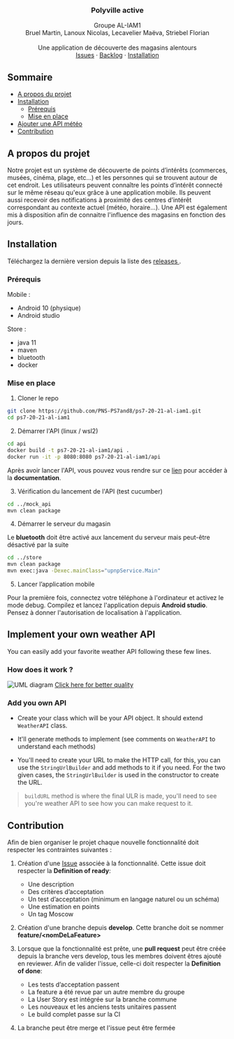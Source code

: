 <br />
<p align="center">
  <h3 align="center">Polyville active</h3>

  <p align="center">
  Groupe AL-IAM1
   <br />
  Bruel Martin, Lanoux Nicolas, Lecavelier Maëva, Striebel Florian
   <br />
    <br />
    Une application de découverte des magasins alentours
    <br />
    <a href="https://github.com/PNS-PS7and8/ps7-20-21-al-iam1/issues">Issues</a>
    ·
    <a href="https://github.com/PNS-PS7and8/ps7-20-21-al-iam1/projects/1">Backlog</a>
    ·
    <a href="#installation">Installation</a>
  </p>
  <p align="center">
</p>



## Sommaire

* [A propos du projet](#a-propos-du-projet)
* [Installation](#installation)
  * [Prérequis](#prérequis)
  * [Mise en place](#mise-en-place)
* [Ajouter une API météo](#implement-your-own-weather-api)
* [Contribution](#contribution)


## A propos du projet
Notre projet est un système de découverte de points d’intérêts (commerces, musées, cinéma, plage, etc…) et les personnes qui se trouvent autour de cet endroit.
Les utilisateurs peuvent connaître les points d’intérêt connecté sur le même réseau qu'eux grâce à une application mobile. Ils peuvent aussi recevoir des notifications à proximité des centres d’intérêt correspondant au contexte actuel (météo, horaire...). 
Une API est également mis à disposition afin de connaitre l'influence des magasins en fonction des jours.

## Installation
Téléchargez la dernière version depuis la liste des [releases ](https://github.com/PNS-PS7and8/ps7-20-21-al-iam1/releases).

### Prérequis  

 Mobile :
 
 - Android 10 (physique)
 - Android studio
 
 Store :
 
 - java 11
 - maven
 - bluetooth
 - docker

### Mise en place

 1. Cloner le repo
 
 ```sh
git clone https://github.com/PNS-PS7and8/ps7-20-21-al-iam1.git
cd ps7-20-21-al-iam1
```

 2. Démarrer l'API (linux / wsl2)
 
  ```sh
cd api
docker build -t ps7-20-21-al-iam1/api .
docker run -it -p 8080:8080 ps7-20-21-al-iam1/api
```

Après avoir lancer l'API, vous pouvez vous rendre sur ce [lien](#http://localhost:8080/swagger-ui/index.html) pour accéder à la **documentation**.

3. Vérification du lancement de l'API (test cucumber)

  ```sh
cd ../mock_api
mvn clean package
```

4. Démarrer le serveur du magasin  

Le **bluetooth** doit être activé aux lancement du serveur mais peut-être désactivé par la suite

  ```sh
cd ../store
mvn clean package
mvn exec:java -Dexec.mainClass="upnpService.Main"
```

5. Lancer l’application mobile

Pour la première fois, connectez votre téléphone à l'ordinateur et activez le mode debug. Compilez et lancez l'application depuis **Android studio**.
Pensez à donner l'autorisation de localisation à l'application.

## Implement your own weather API
You can easily add your favorite weather API following these few lines.

### How does it work ?
![UML diagram](https://cdn.discordapp.com/attachments/793493027121266718/795706041341575178/Screenshot_from_2021-01-04_18-30-59.png)
[Click here for better quality](https://viewer.diagrams.net/?highlight=0000ff&edit=_blank&layers=1&nav=1&title=archtecture_polyville.drawio#R7VxtU9s4EP41mYEPZCw7tpOPeaPlLhAugev1vplEJLo6VsZWSuivv5Vl%2bVWEGCLa6ZhhSLTWSpb20frRrkzLGm72n0Jvu76mS%2by3TGO5b1mjlmlajovgg0uehcR0XVdIViFZChnKBHPyAydCI5HuyBJHhYqMUp%2bRbVG4oEGAF6wg88KQPhWrPVK/2OvWW%2bGKYL7w/Kr0C1mytZB2TTeTf8ZktZY9I6cnrmw8WTkZSbT2lvQpJ7LGLWsYUsrEt81%2biH0%2be3Je%2buOnxWx2O1gO7v/b4r9Wd5uofyEau6yjkg4hxAE7bdO2Kdr%2b7vm7ZMK%2bYBg4Dvu3Vy0%2bTMeHLgfy03uIWOiBmUxnlciTz3iG2LOc9uiJbHwvgNLgkQZsnlyxeBs%2bWQXwfQGjwSEIvuOQEbBYP7nA6BakizXxlxPvme74mCPmLb7J0mBNQ/IDmvV8uIRAAJdDloDPdAo15lwTxAZIQxxBnVs5kagkuvb2hYoTL2KJYEF939tG5CEeBlfceOGKBAPKGN0klZK5hOHgfQl9r5gOpXiClYjpBrPwGfSSVky7I9pJFuFFz0kw%2bZRButNzhGydg7NpJBW9ZBmt0sYzqMCXBC11kGNVkNMyYQaMbxjusg9f5iwkwQoQ0jKtfT%2benkEMEi6%2bn004vHIV70O/ULcEKJhSFhs6pN/wkPoUkDMKqEAY8f2SSILMx4/sRYhFW28BPU/iOqNOJpklM8hFFHQf/Xjhr8lyiQMOD8o85gkscMNvKQlYPMP2AH5hzodG227ZcONDKKOsDL%2b8esiGNOBLicSwwAC0Jxyxd2FIrOUqiKTndo6DTKejCzEdBWJKVvZJbD1hZemv0ZtMvAFj%2bTiz6R03%2begCVexuVe1uKWzsew/Yv6URYYTy9kNRt2T7n2Ze90iP0NVlXfsFfwAm8ftbcrakOz6ZpuF7jC8L4BSphAbnwhX0w9B7npCIyQfOhM967mlT9CUPO3hGgCt5pXEhkf7I2AWERUmHiR9yB3i/wFtuWpiY/rXnP9Jwg3nbY3mh5Y4qNyCfh598%2buD5yaPz7I/59Gb68B%2bnM6YBj5IttIrrj9Di9AmzY1rlOFOo3uHN9qCenKWSqhyW7Dpu3ngSpSGQxERd3rtaO%2b49tQODUlGt8fAndgHd41wAko739E7AqTiB6RYHeUp5HE9EDU98A0%2b0SjTRVtFE1FMgwtJGE13VYyH2wEWW2DiDus7AqU33VKY3tdG9bkP39JnXPnJla6N7vRfoXtHfn5VJV5FrCRdwFSxoGAI/uYc6ie5B1lXq47xSAagPbys6%2b07J8vzwdlRWVdJDrt/sSnXiWMFZVDh2dVEW%2bYisRsAGhDWMRTNjsd1jKIsMYn0MZXFQQ1n0%2bALHUIPhAGVRmV4bZXGq0fCGspzMvCrKojKvLsrivBSxLvh7PYyl2MVHEhb118Z1nRjbChqjwrY%2bGlMNro/3DAfLqGJsEPZ5YhVKDz7lDGIAooRiIEcULwnvP57/NdtIMgJzFD7/w%2bVt05Llr/xi20CpYCS5hig950u3OCQwYs6OhHBPmGjQTkpfc1eylnhBNiRGhJeVxO8xVASmgu7CBX6VspoGMC9Yl4cq2mpQ5FCAJJ8Jse8x8r14yyoYJM3dUhF0lSlAs0SUHKfEf8SwErV8HrjUktV9rSUx7kpLMS7TUb4DqtVMgV6ourDqilg13d8Fq9J2vxJW7TJWbRO1ZcCgLlwd22qjrpH%2boGLTrmm0DcPqpT8fC%2bVqvJsnPZL8RuX0BA52m%2bbkxEfuL5HRMYqA6aoSpUi1y0DaNpiKmPjQbPWNwl/T%2bDy9O9uQJHu58fYF2qhS%2bNKfXdfTuL6ajOppDD9fTSZfa%2bpM6/ZyORuP/x2/qBN6wYrnFAtJTLG5aVjue1juG3IKqtgM0rZDb5IKGu2LOkf6Rm1b9GpW4QKK6TM1O02QeoZMUnIrcrM8477irOgjjNiBFLbMh3b5f/Pbifhd4NBjuxCrtvjAM0r3KE48SC%2bVIwaNi9IIYVVCQQFhGes7OYYlv8hhOD3gOODnlYC5NTkFjZzvApklztfrVf2aaX0o53OVSQXuieLz4wfifa%2bdp%2bUn3g5el%2b7sheuKxEbjn96OTbd2jkOJxK4uBiUjkA2D0mFehI70NLoYlPtSkuOJsPXEY1nWAPzGeen8ffp4KrmIWJcGOd30wO4xuofyFUf1PQMfmalzj1lH%2b0/8nCmDNz1WNz5cXE3IxO8pNG7x1OumStuU66anjbYd8XZCLhy9JN6GBsu7NQla%2bSi0CD3LELXJbZQPSicRZJ4uMXMx5AujbVjuwUByGs/mdQ27lQtog6DTab0xoF2WtTQHrKWD%2bpUC1h2nFLA2eyUeeHRyxbHaTs9Jo9EyQCwb7qBu2%2bp0snC2XexHc7zaVb2koSHnwjGKTpt0QbnlkiVgfk7SRb4C%2byqG3Vd2Knwpy1iZBlxfIKOc65O3XhfYF%2bl7YbnMy1HYzZqSFenjY4T14Luaj3n5od1suk%2b56ba65U13p7rVQa4qWmxr23QrXz5oNt2/H7usnbdQIlHfprtJW2g0r2rTrbavLvMqX4ZInzxn5a3mebPET4%2bB6gZSiQFL1wayW4371zsHYlRQ0RwFOSFDQahXYiiOofAbjiot0NEGmmpaYH43nV3n6MCsf3WTK85vpl9yxeur%2bV3%2b6v3NzddceTiZ3o/mOcH9zWh8eXUzHuVkn6f5JvghkkIHk3xdcfwjL5gWrouDG3nBdDpqyM17YN2tnVFQg1jboYxuk1LQaV/FoQy1gWubF4rZv68Se/Dsv4BZ4/8B)

### Add you own API

 

 - Create your class which will be your API object. It should extend `WeatherAPI` class.
 
 -   It'll generate methods to implement (see comments on `WeatherAPI` to understand each methods)
 
 - You'll need to create your URL to make the HTTP call, for this, you can use the `StringUrlBuilder` and add methods to it if you need. For the two given cases, the `StringUrlBuilder` is used in the constructor to create the URL. 

> `buildURL` method is where the final ULR is made, you'll need to see you're weather API to see how you can make request to it. 



## Contribution

Afin de bien organiser le projet chaque nouvelle fonctionnalité doit respecter les contraintes suivantes :

1. Création d'une [Issue](#https://github.com/PNS-PS7and8/ps7-20-21-al-iam1/issues) associée à la fonctionnalité. Cette issue doit respecter la **Definition of ready**:
	
	-   Une description
	-   Des critères d’acceptation
	-   Un test d’acceptation (minimum en langage naturel ou un schéma)
	-   Une estimation en points
	-   Un tag Moscow

2. Création d'une branche depuis **develop**. Cette branche doit se nommer **feature/\<nomDeLaFeature>**

3. Lorsque que la fonctionnalité est prête, une **pull request** peut être créée depuis la branche vers develop, tous les membres doivent êtres ajouté en reviewer. Afin de valider l'issue, celle-ci doit respecter la **Definition of done**:

	-   Les tests d’acceptation passent
	-   La feature a été revue par un autre membre du groupe
	-   La User Story est intégrée sur la branche commune
	-   Les nouveaux et les anciens tests unitaires passent
	-   Le build complet passe sur la CI

4. La branche peut être merge et l'issue peut être fermée 
